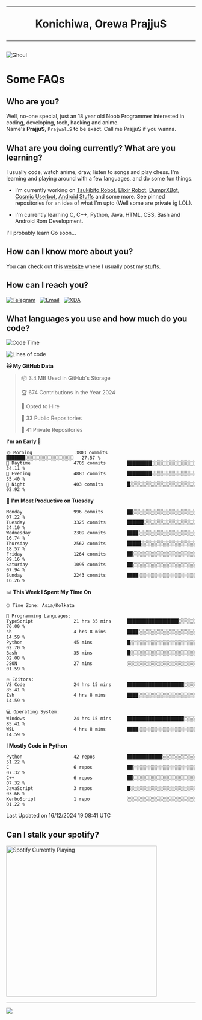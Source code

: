 <h1 align="center"><hr>Konichiwa, Orewa PrajjuS<hr></h1>


<img src="https://telegra.ph/file/6041d22c64479ee5ff802.jpg" alt="Ghoul"/>


<h1>Some FAQs</h1>


<h2>Who are you?</h2>

Well, no-one special, just an 18 year old Noob Programmer interested in coding, developing, tech, hacking and anime.
<br>
Name's <b>PrajjuS</b>, <code>Prajwal.S</code> to be exact. Call me PrajjuS if you wanna.


<h2>What are you doing currently? What are you learning?</h2>

I usually code, watch anime, draw, listen to songs and play chess. I'm learning and playing around with a few languages, and do some fun things.

- I’m currently working on <a href="Https://t.me/PrajjuSAssistantBot">Tsukibito Robot</a>, <a href="https://t.me/projectelixir_bot">Elixir Robot</a>, <a href="https://t.me/DumprXBot">DumprXBot</a>, <a href="https://github.com/SkyLab-Devs/CosmicUserbot">Cosmic Userbot</a>, <a href="https://github.com/Noob-OS">Android</a> <a href="https://github.com/PrajjuS/device_xiaomi_vince">Stuffs</a> and some more. See pinned repositories for an idea of what I'm upto (Well some are private ig LOL).

- I'm currently learning C, C++, Python, Java, HTML, CSS, Bash and Android Rom Development.

I'll probably learn Go soon...


<h2>How can I know more about you?</h2>

You can check out this <a href="https://prajjus.website">website</a> where I usually post my stuffs.


<h2>How can I reach you?</h2>

<a href="https://t.me/PrajjuS"><img src="https://img.shields.io/badge/PrajjuS-2CA5E0?style=flat-square&logo=telegram&logoColor=white" alt="Telegram"/></a>&nbsp;&nbsp;&nbsp;<a href="theprajjus@gmail.com"><img src="https://img.shields.io/badge/theprajjus@gmail.com-D14836?style=flat-square&logo=gmail&logoColor=white" alt="Email"/></a>&nbsp;&nbsp;&nbsp;<a href="https://forum.xda-developers.com/m/prajjus.10388799/"><img src="https://img.shields.io/badge/PrajjuS-F59714?style=flat-square&logo=xda-developers&logoColor=white" alt="XDA"/></a>


<h2>What languages you use and how much do you code?</h2>

<!--START_SECTION:waka-->
![Code Time](http://img.shields.io/badge/Code%20Time-880%20hrs%2020%20mins-blue)

![Lines of code](https://img.shields.io/badge/From%20Hello%20World%20I%27ve%20Written-934.1%20thousand%20lines%20of%20code-blue)

**🐱 My GitHub Data** 

> 📦 3.4 MB Used in GitHub's Storage 
 > 
> 🏆 674 Contributions in the Year 2024
 > 
> 💼 Opted to Hire
 > 
> 📜 33 Public Repositories 
 > 
> 🔑 41 Private Repositories 
 > 
**I'm an Early 🐤** 

```text
🌞 Morning                3803 commits        ███████░░░░░░░░░░░░░░░░░░   27.57 % 
🌆 Daytime                4705 commits        █████████░░░░░░░░░░░░░░░░   34.11 % 
🌃 Evening                4883 commits        █████████░░░░░░░░░░░░░░░░   35.40 % 
🌙 Night                  403 commits         █░░░░░░░░░░░░░░░░░░░░░░░░   02.92 % 
```
📅 **I'm Most Productive on Tuesday** 

```text
Monday                   996 commits         ██░░░░░░░░░░░░░░░░░░░░░░░   07.22 % 
Tuesday                  3325 commits        ██████░░░░░░░░░░░░░░░░░░░   24.10 % 
Wednesday                2309 commits        ████░░░░░░░░░░░░░░░░░░░░░   16.74 % 
Thursday                 2562 commits        █████░░░░░░░░░░░░░░░░░░░░   18.57 % 
Friday                   1264 commits        ██░░░░░░░░░░░░░░░░░░░░░░░   09.16 % 
Saturday                 1095 commits        ██░░░░░░░░░░░░░░░░░░░░░░░   07.94 % 
Sunday                   2243 commits        ████░░░░░░░░░░░░░░░░░░░░░   16.26 % 
```


📊 **This Week I Spent My Time On** 

```text
🕑︎ Time Zone: Asia/Kolkata

💬 Programming Languages: 
TypeScript               21 hrs 35 mins      ███████████████████░░░░░░   76.00 % 
sh                       4 hrs 8 mins        ████░░░░░░░░░░░░░░░░░░░░░   14.59 % 
Python                   45 mins             █░░░░░░░░░░░░░░░░░░░░░░░░   02.70 % 
Bash                     35 mins             █░░░░░░░░░░░░░░░░░░░░░░░░   02.08 % 
JSON                     27 mins             ░░░░░░░░░░░░░░░░░░░░░░░░░   01.59 % 

🔥 Editors: 
VS Code                  24 hrs 15 mins      █████████████████████░░░░   85.41 % 
Zsh                      4 hrs 8 mins        ████░░░░░░░░░░░░░░░░░░░░░   14.59 % 

💻 Operating System: 
Windows                  24 hrs 15 mins      █████████████████████░░░░   85.41 % 
WSL                      4 hrs 8 mins        ████░░░░░░░░░░░░░░░░░░░░░   14.59 % 
```

**I Mostly Code in Python** 

```text
Python                   42 repos            █████████████░░░░░░░░░░░░   51.22 % 
C                        6 repos             ██░░░░░░░░░░░░░░░░░░░░░░░   07.32 % 
C++                      6 repos             ██░░░░░░░░░░░░░░░░░░░░░░░   07.32 % 
JavaScript               3 repos             █░░░░░░░░░░░░░░░░░░░░░░░░   03.66 % 
KerboScript              1 repo              ░░░░░░░░░░░░░░░░░░░░░░░░░   01.22 % 
```




 Last Updated on 16/12/2024 19:08:41 UTC
<!--END_SECTION:waka-->


<h2>Can I stalk your spotify?</h2>

<a href="https://open.spotify.com/user/cotgk31v4nhw20gs5adb29jq5"><img src="https://spotify-readme-prajjus.vercel.app/api?theme=dark&rainbow=true" alt="Spotify Currently Playing" width="400px"/></a>


<hr>


<img src="https://komarev.com/ghpvc/?username=prajjus&label=Profile%20Views&color=000000&style=flat">

